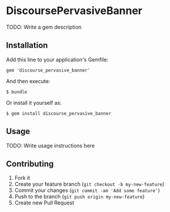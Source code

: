 # DiscoursePervasiveBanner

TODO: Write a gem description

## Installation

Add this line to your application's Gemfile:

    gem 'discourse_pervasive_banner'

And then execute:

    $ bundle

Or install it yourself as:

    $ gem install discourse_pervasive_banner

## Usage

TODO: Write usage instructions here

## Contributing

1. Fork it
2. Create your feature branch (`git checkout -b my-new-feature`)
3. Commit your changes (`git commit -am 'Add some feature'`)
4. Push to the branch (`git push origin my-new-feature`)
5. Create new Pull Request
